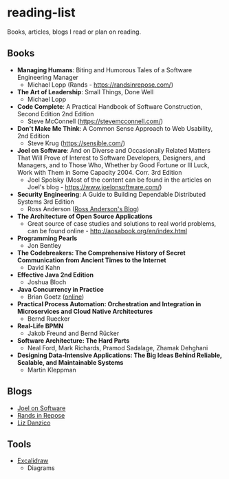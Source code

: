 # reading-list
Books, articles, blogs I read or plan on reading. 

## Books

- **Managing Humans**: Biting and Humorous Tales of a Software Engineering Manager
  - Michael Lopp (Rands - https://randsinrepose.com/)
- **The Art of Leadership**: Small Things, Done Well
  - Michael Lopp
- **Code Complete**: A Practical Handbook of Software Construction, Second Edition 2nd Edition
  - Steve McConnell (https://stevemcconnell.com/) 
- **Don't Make Me Think**: A Common Sense Approach to Web Usability, 2nd Edition
  - Steve Krug (https://sensible.com/)
- **Joel on Software**: And on Diverse and Occasionally Related Matters That Will Prove of Interest to Software Developers, Designers, and Managers, and to Those Who, Whether by Good Fortune or Ill Luck, Work with Them in Some Capacity 2004. Corr. 3rd Edition
  - Joel Spolsky (Most of the content can be found in the articles on Joel's blog - https://www.joelonsoftware.com/)
- **Security Engineering**: A Guide to Building Dependable Distributed Systems 3rd Edition
  - Ross Anderson ([Ross Anderson's Blog](https://www.cl.cam.ac.uk/~rja14/))
- **The Architecture of Open Source Applications**
  - Great source of case studies and solutions to real world problems, can be found online - http://aosabook.org/en/index.html
- **Programming Pearls**
  - Jon Bentley
- **The Codebreakers: The Comprehensive History of Secret Communication from Ancient Times to the Internet**
  - David Kahn
- **Effective Java 2nd Edition**
  - Joshua Bloch
- **Java Concurrency in Practice**
  - Brian Goetz ([online](https://jcip.net/)) 
- **Practical Process Automation: Orchestration and Integration in Microservices and Cloud Native Architectures**
  - Bernd Ruecker
- **Real-Life BPMN**
  - Jakob Freund and Bernd Rücker
- **Software Architecture: The Hard Parts**
  - Neal Ford, Mark Richards, Pramod Sadalage, Zhamak Dehghani 
- **Designing Data-Intensive Applications: The Big Ideas Behind Reliable, Scalable, and Maintainable Systems**
  - Martin Kleppman

 
## Blogs

- [Joel on Software](https://www.joelonsoftware.com/)
- [Rands in Repose](https://randsinrepose.com/)
- [Liz Danzico](https://bobulate.com/)

## Tools

- [Excalidraw](https://excalidraw.com/)
  - Diagrams 
